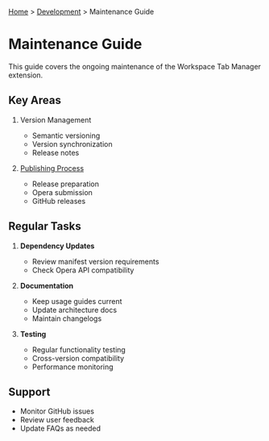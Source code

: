 [Home](../index.md) > [Development](index.md) > Maintenance Guide

# Maintenance Guide

This guide covers the ongoing maintenance of the Workspace Tab Manager extension.

## Key Areas

1. Version Management
   - Semantic versioning
   - Version synchronization
   - Release notes

2. [Publishing Process](publishing.md)
   - Release preparation
   - Opera submission
   - GitHub releases

## Regular Tasks

1. **Dependency Updates**
   - Review manifest version requirements
   - Check Opera API compatibility

2. **Documentation**
   - Keep usage guides current
   - Update architecture docs
   - Maintain changelogs

3. **Testing**
   - Regular functionality testing
   - Cross-version compatibility
   - Performance monitoring

## Support

- Monitor GitHub issues
- Review user feedback
- Update FAQs as needed
